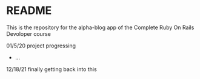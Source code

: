 # README

This is the repository for the alpha-blog app of the Complete Ruby On Rails Devoloper course

01/5/20 project progressing
* ...

12/18/21 finally getting back into this
